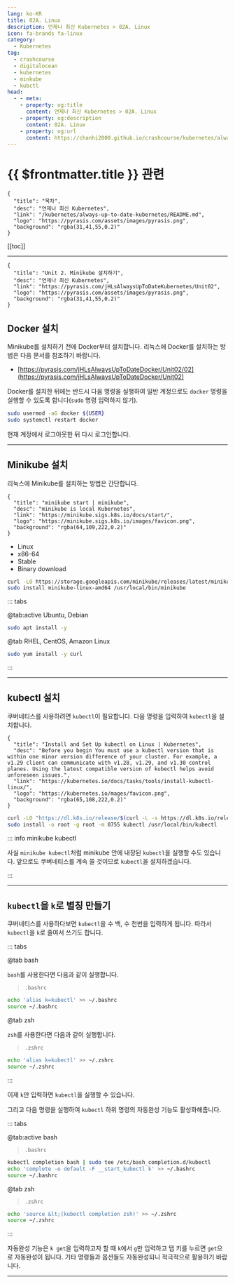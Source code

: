 ```yaml
---
lang: ko-KR
title: 02A. Linux
description: 언제나 최신 Kubernetes > 02A. Linux
icon: fa-brands fa-linux
category:
  - Kubernetes
tag:
  - crashcourse
  - digitalocean
  - kubernetes
  - minkube
  - kubctl
head:
  - - meta:
    - property: og:title
      content: 언제나 최신 Kubernetes > 02A. Linux
    - property: og:description
      content: 02A. Linux
    - property: og:url
      content: https://chanhi2000.github.io/crashcourse/kubernetes/always-up-to-date-kubernetes/02A.html
---
```


# {{ $frontmatter.title }} 관련

```component VPCard
{
  "title": "목차",
  "desc": "언제나 최신 Kubernetes",
  "link": "/kubernetes/always-up-to-date-kubernetes/README.md",
  "logo": "https://pyrasis.com/assets/images/pyrasis.png",
  "background": "rgba(31,41,55,0.2)"
}
```

[[toc]]

---

```component VPCard
{
  "title": "Unit 2. Minikube 설치하기",
  "desc": "언제나 최신 Kubernetes",
  "link": "https://pyrasis.com/jHLsAlwaysUpToDateKubernetes/Unit02",
  "logo": "https://pyrasis.com/assets/images/pyrasis.png",
  "background": "rgba(31,41,55,0.2)"
}
```

## <FontIcon icon="fa-brands fa-docker"/>Docker 설치

Minikube를 설치하기 전에 <FontIcon icon="fa-brands fa-docker"/>Docker부터 설치합니다. 리눅스에 <FontIcon icon="fa-brands fa-docker"/>Docker를 설치하는 방법은 다음 문서를 참조하기 바랍니다.

- [https://pyrasis.com/jHLsAlwaysUpToDateDocker/Unit02/02](https://pyrasis.com/jHLsAlwaysUpToDateDocker/Unit02)

<FontIcon icon="fa-brands fa-docker"/>Docker를 설치한 뒤에는 반드시 다음 명령을 실행하여 일반 계정으로도 `docker` 명령을 실행할 수 있도록 합니다(`sudo` 명령 입력하지 않기).

```sh
sudo usermod -aG docker ${USER}
sudo systemctl restart docker
```

현재 계정에서 로그아웃한 뒤 다시 로그인합니다.

---

## Minikube 설치

리눅스에 Minikube를 설치하는 방법은 간단합니다.

```component VPCard
{
  "title": "minikube start | minikube",
  "desc": "minikube is local Kubernetes",
  "link": "https://minikube.sigs.k8s.io/docs/start/",
  "logo": "https://minikube.sigs.k8s.io/images/favicon.png",
  "background": "rgba(64,109,222,0.2)"
}
```

- Linux
- x86-64
- Stable
- Binary download

```sh
curl -LO https://storage.googleapis.com/minikube/releases/latest/minikube-linux-amd64
sudo install minikube-linux-amd64 /usr/local/bin/minikube
```

::: tabs

@tab:active <FontIcon icon="fa-brands fa-debian"/> Ubuntu, Debian

```sh
sudo apt install -y 
```

@tab <FontIcon icon="fa-brands fa-redhat"/>RHEL, CentOS, Amazon Linux

```sh
sudo yum install -y curl
```

:::

---

## kubectl 설치

쿠버네티스를 사용하려면 `kubectl`이 필요합니다. 다음 명령을 입력하여 `kubectl`을 설치합니다.

```component VPCard
{
  "title": "Install and Set Up kubectl on Linux | Kubernetes",
  "desc": "Before you begin You must use a kubectl version that is within one minor version difference of your cluster. For example, a v1.29 client can communicate with v1.28, v1.29, and v1.30 control planes. Using the latest compatible version of kubectl helps avoid unforeseen issues.",
  "link": "https://kubernetes.io/docs/tasks/tools/install-kubectl-linux/",
  "logo": "https://kubernetes.io/mages/favicon.png",
  "background": "rgba(65,108,222,0.2)"
}
```

```sh
curl -LO "https://dl.k8s.io/release/$(curl -L -s https://dl.k8s.io/release/stable.txt)/bin/linux/amd64/kubectl"
sudo install -o root -g root -m 0755 kubectl /usr/local/bin/kubectl
```

::: info minikube kubectl

사실 `minikube kubectl`처럼 minikube 안에 내장된 `kubectl`을 실행할 수도 있습니다. 앞으로도 쿠버네티스를 계속 쓸 것이므로 `kubectl`을 설치하겠습니다.

:::

---

## `kubectl`을 `k`로 별칭 만들기

쿠버네티스를 사용하다보면 `kubectl`을 수 백, 수 천번을 입력하게 됩니다. 따라서 `kubectl`을 `k`로 줄여서 쓰기도 합니다.

::: tabs

@tab bash

`bash`를 사용한다면 다음과 같이 실행합니다.

> <FontIcon icon="fas fa-file-lines"/>`.bashrc`

```sh
echo 'alias k=kubectl' >> ~/.bashrc
source ~/.bashrc
```

@tab zsh

`zsh`를 사용한다면 다음과 같이 실행합니다.

> <FontIcon icon="fas fa-file-lines"/>`.zshrc` 

```sh
echo 'alias k=kubectl' >> ~/.zshrc
source ~/.zshrc
```

:::

이제 `k`만 입력하면 `kubectl`을 실행할 수 있습니다.

그리고 다음 명령을 실행하여 `kubectl` 하위 명령의 자동완성 기능도 활성화해줍니다.

::: tabs

@tab:active bash

> <FontIcon icon="fas fa-file-lines"/>`.bashrc`

```sh
kubectl completion bash | sudo tee /etc/bash_completion.d/kubectl
echo 'complete -o default -F __start_kubectl k' >> ~/.bashrc
source ~/.bashrc
```

@tab zsh

> <FontIcon icon="fas fa-file-lines"/>`.zshrc`

```sh
echo 'source &lt;(kubectl completion zsh)' >> ~/.zshrc
source ~/.zshrc
```

:::

자동완성 기능은 `k get`을 입력하고자 할 때 `k`에서 `g`만 입력하고 탭 키를 누르면 `get`으로 자동완성이 됩니다. 기타 명령들과 옵션들도 자동완성되니 적극적으로 활용하기 바랍니다.

---

<TagLinks />